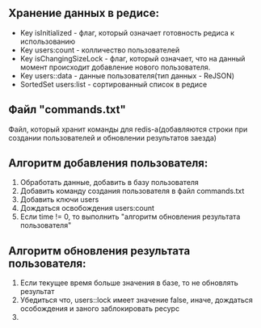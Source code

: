 ## Хранение данных в редисе:
* Key isInitialized - флаг, который означает готовность редиса к использованию
* Key users:count - колличество пользователей
* Key isChangingSizeLock - флаг, который означает, что на данный момент происходит добавление нового пользователя.
* Key users:<objectId>:data - данные пользователя(тип данных - ReJSON)
* SortedSet users:list - сортированный список в редисе


## Файл "commands.txt"
Файл, который хранит команды для redis-a(добавляются строки при создании пользователей и обновлении результатов заезда)

## Алгоритм добавления пользователя:
1. Обработать данные, добавить в базу пользователя
2. Добавить команду создания пользователя в файл commands.txt
3. Добавить ключи users
4. Дождаться освобождения users:count
5. Если time != 0, то выполнить "алгоритм обновления результата пользователя"

## Алгоритм обновления результата пользователя:
1. Если текущее время больше значения в базе, то не обновлять результат
1. Убедиться что, users:<objectId>:lock имеет значение false, иначе, дождаться особождения и заного заблокировать ресурс
2. 